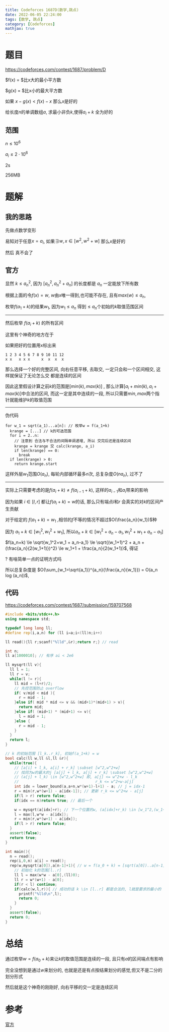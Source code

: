 ```yaml
---
title: Codeforces 1687D(数学,跳点)
date: 2022-06-05 22:24:00
tags: [数学, 跳点]
category: [Codeforces]
mathjax: true
---
```


# 题目

https://codeforces.com/contest/1687/problem/D

$f(x) = $比x大的最小平方数

$g(x) = $比x小的最大平方数

如果 $x - g(x) < f(x) - x$ 那么$x$是好的

给长度$n$的单调数组$a$, 求最小非负$k$,使得$a_i+k$ 全为好的

## 范围

$n \le 10^6$

$a_i \le 2\cdot 10^6$

2s

256MB

# 题解

## 我的思路

先做点数学变形

易知对于任意$x=a_i$, 如果$\exists w, x \in [w^2,w^2+w]$ 那么$x$是好的

然后 真不会了

## 官方

显然 $k \le a_n^2$, 因为 $[a_n^2,a_n^2+a_n]$ 的长度都是 $a_n$ 一定能放下所有数

根据上面的令$f(x) = w$, $w$由$x$唯一得到,也可能不存在, 且有$max(w) \le a_n$, 

枚举$f(a_1 + k)$的结果$w_1$, 因为$w_1 \le a_n$ 得到$\le a_n$个初始的$k$取值范围区间

---

然后枚举 $f(a_i + k)$ 的所有区间

这里有个神奇的地方在于

如果把好的位置用x标出来

```
1 2 3 4 5 6 7 8 9 10 11 12
x x   x x x     x  x  x  x 
```

那么选择一个好的完整区间, 向右任意平移, 去取交, 一定只会和一个区间相交, 这样就保证了无论怎么交 都是连续的区间

因此这里假设计算之前$k$的范围是$[min(k),max(k)]$ , 那么计算$[a_i+min(k),a_i+max(k)]$中合法的区间, 而这一定是其中连续的一段, 所以只需要$min,max$两个指针就能维护$k$的取值范围

---

伪代码

```
for w_1 = sqrt(a_1)...a[n]: // 枚举w = f(a_1+k)
  krange = [...] // k的可选范围
  for i = 2..n:
    // 注意到 合法与不合法的间隔单调递增, 所以 交完后还是连续区间
    krange = krange 交 calc(krange, a_i)
    if len(krange) == 0:
      break
  if len(krange) > 0:
    return krange.start
```

这样外层$w_1$范围$O(a_n)$, 每轮内部循环最多$n$次, 总复杂度$O(n a_n)$, 过不了

---

实际上只需要考虑的是$f(a_i+k) \neq f(a_{i-1} + k)$, 这样的$a_{i-1}$和$a_i$带来的影响 

因为如果 $i \in [l,r]$ 都让$f(a_i + k) = w$的话, 那么只有端点$l$和$r$ 会真实的对$k$的区间产生贡献

对于给定的 $f(a_1+k) = w_1$ ,相邻的$f$不等的情况不超过$O(\frac{a_n}{w_1})$种

因为 $a_1+k \in [w_1^2,w_1^2+w_1]$, 所以$a_n+k \in [w_1^2+a_n-a_1,w_1^2+w_1 + a_n-a_1]$

$f(a_n+k) \le \sqrt{w_1^2+w_1 + a_n-a_1} \le \sqrt{(w_1+1)^2 + a_n + (\frac{a_n}{2(w_1+1)})^2} \le w_1+1 + \frac{a_n}{2(w_1+1)}$, 得证

? 有啥简单一点的证明方式吗

所以总复杂度是 $O(\sum_{w_1=\sqrt{a_1}}^{a_n}{\frac{a_n}{w_1}}) = O(a_n log (a_n))$,

## 代码

https://codeforces.com/contest/1687/submission/159707568

```cpp
#include <bits/stdc++.h>
using namespace std;

typedef long long ll;
#define rep(i,a,n) for (ll i=a;i<(ll)n;i++)

ll read(){ll r;scanf("%lld",&r);return r;} // read

int n;
ll a[1000010]; // 有序 ai < 2e6

ll mysqrt(ll v){
  ll l = 1;
  ll r = v;
  while(l != r){
    ll mid = (l+r)/2;
    // 先控范围防止 overflow
    if( v/mid < mid ){
      r = mid - 1;
    }else if( mid * mid <= v && (mid+1)*(mid+1) > v){
      return mid;
    }else if( (mid+1) * (mid+1) <= v){
      l = mid + 1;
    }else {
      r = mid - 1;
    }
  }
  return l;
}

// k 的初始范围 [l_k..r_k], 初始f(a_1+k) = w
bool calc(ll w,ll &l,ll &r){
  while(true){
    // [a[i] + l_k, a[i] + r_k] \subset [w^2,w^2+w]
    // 找同为w的最大的j [a[j] + l_k, a[j] + r_k] \subset [w^2,w^2+w]
    // (a[j] + l_k) \in [w^2,w^2+w] 即, a[j] <= w^2+w - l_k
    //                                  r_k <= w^2+w-a[j]
    int idx = lower_bound(a,a+n,w*(w+1)-l+1) - a; // j = idx-1
    r = min(r,w*(w+1) - a[idx-1]); // 更新 r_k <= w^2+w - a[j]
    if(l > r) return false;
    if(idx == n)return true; // 最后一个

    w = mysqrt(a[idx]+r); // 下一个位置的w, (a[idx]+r_k) \in [w_1^2,(w_1+1)^2]
    l = max(l,w*w - a[idx]);
    r = min(r,w*(w+1) - a[idx]);
    if(l > r) return false;
  }
  assert(false);
  return true;
}

int main(){
  n = read();
  rep(i,0,n) a[i] = read();
  rep(w,mysqrt(a[0]),a[n-1]+1){ // w = f(a_0 + k) = [sqrt(a[0])..a[n-1]]
    // 初始化 k的范围[l..r]
    ll l = max(w*w - a[0],(ll)0);
    ll r = w*(w+1) - a[0];
    if(r < l) continue;
    if(calc(w,l,r)){ // 成功的话 k \in [l..r] 都是合法的, l就是要求的最小的
      printf("%lld\n",l);
      return 0;
    }
  }
  assert(false);
  return 0;
}
```

# 总结

通过枚举$w = f(a_0+k)$来让$k$的取值范围是连续的一段, 且只有$a$的区间端点有影响

完全没想到是通过$w$来划分的, 也就是还是有点按结果划分的感觉,但又不是二分的划分形式

然后就是这个神奇的刚刚好, 向右平移的交一定是连续区间

# 参考

[官方](https://codeforces.com/blog/entry/103493)

